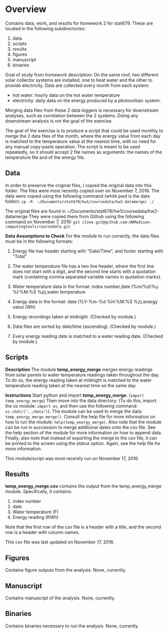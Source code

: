  Overview
 ========
 Contains data, work, and results for homework 2 for stat679. These are located in the following subdirectories:
   1. data
   2. scripts
   3. results
   4. figures
   5. manuscript
   6. binaries

 Goal of study from homework description:
 On the same roof, two different solar collector systems are installed, one to heat water and the other to provide electricity. Data are collected every month from each system:

 * hot water: hourly data on the hot water temperature
 * electricity: daily data on the energy produced by a photovoltaic system.

 Merging data files from these 2 data loggers is necessary for downstream analyses, such as correlation between the 2 systems. Doing any downstream analysis is not the goal of the exercise.

 The goal of the exercise is to produce a script that could be used monthly to merge the 2 data files of the month, where the energy value from each day is matched to the temperature value at the nearest time, with no need for any manual copy-paste operation. The script is meant to be used repeatedly, so it should accept 2 file names as arguments: the names of the temperature file and of the energy file.

 Data
 ----
 In order to preserve the original files, I copied the original data into this folder.
 The files were most recently copied over on November 7, 2016.
 The data were copied using the following command (while pwd is the data folder):
  `cp -R  ~/Documents/stat679/hw1/coursedata/hw2-datamerge/ ./`

 The original files are found in ~/Documents/stat679/hw1/coursedata/hw2-datamerge
 They were copied there from Github using the following command on November 7, 2016:
 `git clone git@github.com:UWMadison-computingtools/coursedata.git`

 **Data Assumptions to Check**
 For the module to run correctly, the data files must be in the following formats:

  1. Energy file has header starting with "Date/Time", and footer starting with "Total"

  2. The water temperature file has a two line header, where the first line does not start with a digit, and the second line starts with a  quotation mark (containing comma separated variable names in quotation marks).

  3. Water temperature data in the format: index number,date (%m/%d/%y %I:%M:%S %p),water temperature

  4. Energy data in the format: date (%Y-%m-%d %H:%M:%S %z),energy value (Wh)

  5. Energy recordings taken at midnight. (Checked by module.)

  6. Data files are sorted by date/time (ascending). (Checked by module.)

  7. Every energy reading date is matched to a water reading date. (Checked by module.)

 Scripts
 -------
 **Description**
 The module **temp_energy_merge** merges energy readings from solar panels to water temperature readings taken throughout the day. To do so, the energy reading taken at midnight is matched to the water temperature reading taken at the nearest time on the same day.

 **Instructions**
 Start python and import **temp_energy_merge**. (`import temp_energy_merge`) Then move into the data directory. (To do this, import the os module: `import os`, and then use the following command: `os.chdir("../data")`). The module can be used to merge the data: `temp_energy_merge.merge()`. Consult the help file for more information on how to run the module: `help(temp_energy_merge)`. Also note that the module can be run in succession to merge additional dates onto the csv file. See the help section of the module for more information on how to append data. Finally, also note that instead of exporting the merge to the csv file, it can be printed to the screen using the stdout option. Again, see the help file for more information.

 This module/script was most recently run on November 17, 2016.

 Results
 -------
 **temp_energy_merge.csv** contains the output from the temp_energy_merge module. Specifically, it contains:

   1. index number
   2. date
   3. Water temperature (F)
   4. Energy reading (KWh)

 Note that the first row of the csv file is a header with a title, and the second row is a header with column names.

 This csv file was last updated on November 17, 2016.

 Figures
 -------
 Contains figure outputs from the analysis. None, currently.

 Manuscript
 ----------
 Contains manuscript of the analysis. None, currently.

 Binaries
 --------
 Contains binaries necessary to run the analysis. None, currently.

